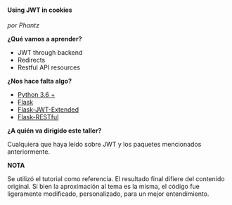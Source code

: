 #### Using JWT in cookies
*por Phantz*

**¿Qué vamos a aprender?**
- JWT through backend
- Redirects
- Restful API resources

**¿Nos hace falta algo?**
- [Python 3.6 +](https://www.python.org/)
- [Flask](https://flask.palletsprojects.com/en/1.1.x/)
- [Flask-JWT-Extended](https://flask-jwt-extended.readthedocs.io/en/stable/)
- [Flask-RESTful](https://flask-restful.readthedocs.io/en/latest/)


**¿A quién va dirigido este taller?**

Cualquiera que haya leído sobre JWT y los paquetes mencionados anteriormente.

**NOTA**

Se utilizó el tutorial como referencia. El resultado final difiere del contenido original. Si bien la aproximación al tema es la misma, el código fue ligeramente modificado, personalizado, para un mejor entendimiento.